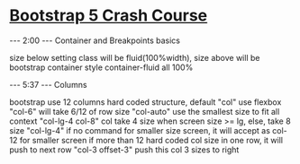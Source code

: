 # [Bootstrap 5 Crash Course](<https://www.youtube.com/watch?v=Jyvffr3aCp0>)

--- 2:00 --- Container and Breakpoints basics

size below setting class will be fluid(100%width), size above will be bootstrap container style
container-fluid all 100%

--- 5:37 --- Columns

bootstrap use 12 columns hard coded structure,
default "col" use flexbox
"col-6" will take 6/12 of row size
"col-auto" use the smallest size to fit all context
"col-lg-4 col-8" col take 4 size when screen size >= lg, else, take 8 size
"col-lg-4" if no command for smaller size screen, it will accept as col-12 for smaller screen
if more than 12 hard coded col size in one row, it will push to next row
"col-3 offset-3" push this col 3 sizes to right